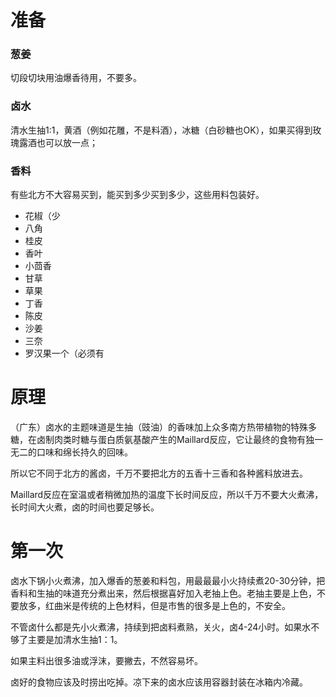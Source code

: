 # 准备

### 葱姜

切段切块用油爆香待用，不要多。

### 卤水

清水生抽1:1，黄酒（例如花雕，不是料酒），冰糖（白砂糖也OK），如果买得到玫瑰露酒也可以放一点；

### 香料

有些北方不大容易买到，能买到多少买到多少，这些用料包装好。

+ 花椒（少
+ 八角
+ 桂皮
+ 香叶
+ 小茴香
+ 甘草
+ 草果
+ 丁香
+ 陈皮
+ 沙姜
+ 三奈
+ 罗汉果一个（必须有

# 原理

（广东）卤水的主题味道是生抽（豉油）的香味加上众多南方热带植物的特殊多糖，在卤制肉类时糖与蛋白质氨基酸产生的Maillard反应，它让最终的食物有独一无二的口味和绵长持久的回味。

所以它不同于北方的酱卤，千万不要把北方的五香十三香和各种酱料放进去。

Maillard反应在室温或者稍微加热的温度下长时间反应，所以千万不要大火煮沸，长时间大火煮，卤的时间也要足够长。

# 第一次

卤水下锅小火煮沸，加入爆香的葱姜和料包，用最最最小火持续煮20-30分钟，把香料和生抽的味道充分煮出来，然后根据喜好加入老抽上色。老抽主要是上色，不要放多，红曲米是传统的上色材料，但是市售的很多是上色的，不安全。

不管卤什么都是先小火煮沸，持续到把卤料煮熟，关火，卤4-24小时。如果水不够了主要是加清水生抽1：1。

如果主料出很多油或浮沫，要撇去，不然容易坏。

卤好的食物应该及时捞出吃掉。凉下来的卤水应该用容器封装在冰箱内冷藏。
